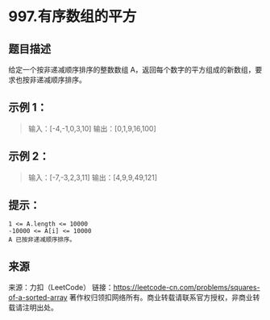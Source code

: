# 997.有序数组的平方

## 题目描述

给定一个按非递减顺序排序的整数数组 A，返回每个数字的平方组成的新数组，要求也按非递减顺序排序。

 

## 示例 1：

> 输入：[-4,-1,0,3,10]
> 输出：[0,1,9,16,100]

## 示例 2：

> 输入：[-7,-3,2,3,11]
> 输出：[4,9,9,49,121]

 

## 提示：

    1 <= A.length <= 10000
    -10000 <= A[i] <= 10000
    A 已按非递减顺序排序。

## 来源

来源：力扣（LeetCode）
链接：https://leetcode-cn.com/problems/squares-of-a-sorted-array
著作权归领扣网络所有。商业转载请联系官方授权，非商业转载请注明出处。